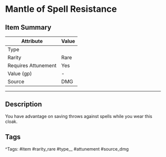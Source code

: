 # Mantle of Spell Resistance

## Item Summary

| Attribute            | Value                        |
|----------------------|------------------------------|
| Type                 |   |
| Rarity               | Rare             |
| Requires Attunement  | Yes                |
| Value (gp)           | -    |
| Source               | DMG |

---

## Description

You have advantage on saving throws against spells while you wear this cloak.

## Tags

^Tags: #item #rarity_rare #type__ #attunement #source_dmg